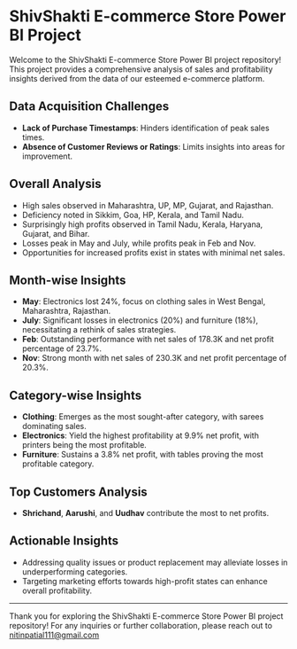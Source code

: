# ShivShakti E-commerce Store Power BI Project

Welcome to the ShivShakti E-commerce Store Power BI project repository! This project provides a comprehensive analysis of sales and profitability insights derived from the data of our esteemed e-commerce platform.

## Data Acquisition Challenges

- **Lack of Purchase Timestamps**: Hinders identification of peak sales times.
- **Absence of Customer Reviews or Ratings**: Limits insights into areas for improvement.

## Overall Analysis

- High sales observed in Maharashtra, UP, MP, Gujarat, and Rajasthan.
- Deficiency noted in Sikkim, Goa, HP, Kerala, and Tamil Nadu.
- Surprisingly high profits observed in Tamil Nadu, Kerala, Haryana, Gujarat, and Bihar.
- Losses peak in May and July, while profits peak in Feb and Nov.
- Opportunities for increased profits exist in states with minimal net sales.

## Month-wise Insights

- **May**: Electronics lost 24%, focus on clothing sales in West Bengal, Maharashtra, Rajasthan.
- **July**: Significant losses in electronics (20%) and furniture (18%), necessitating a rethink of sales strategies.
- **Feb**: Outstanding performance with net sales of 178.3K and net profit percentage of 23.7%.
- **Nov**: Strong month with net sales of 230.3K and net profit percentage of 20.3%.

## Category-wise Insights

- **Clothing**: Emerges as the most sought-after category, with sarees dominating sales.
- **Electronics**: Yield the highest profitability at 9.9% net profit, with printers being the most profitable.
- **Furniture**: Sustains a 3.8% net profit, with tables proving the most profitable category.

## Top Customers Analysis

- **Shrichand**, **Aarushi**, and **Uudhav** contribute the most to net profits.

## Actionable Insights

- Addressing quality issues or product replacement may alleviate losses in underperforming categories.
- Targeting marketing efforts towards high-profit states can enhance overall profitability.

---

Thank you for exploring the ShivShakti E-commerce Store Power BI project repository! For any inquiries or further collaboration, please reach out to nitinpatial111@gmail.com


